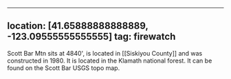 
---
location: [41.65888888888889, -123.09555555555555]
tag: firewatch
---

Scott Bar Mtn sits at 4840', is located in [[Siskiyou County]] and was constructed in 1980. It is located in the Klamath national forest. It can be found on the Scott Bar USGS topo map.

